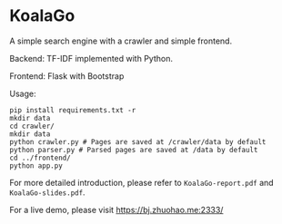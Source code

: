 # KoalaGo

A simple search engine with a crawler and simple frontend.

Backend:  TF-IDF implemented with Python.

Frontend: Flask with Bootstrap

Usage:
```shell
pip install requirements.txt -r
mkdir data
cd crawler/
mkdir data
python crawler.py # Pages are saved at /crawler/data by default
python parser.py # Parsed pages are saved at /data by default
cd ../frontend/
python app.py
```

For more detailed introduction, please refer to `KoalaGo-report.pdf` and `KoalaGo-slides.pdf`.

For a live demo, please visit https://bj.zhuohao.me:2333/
